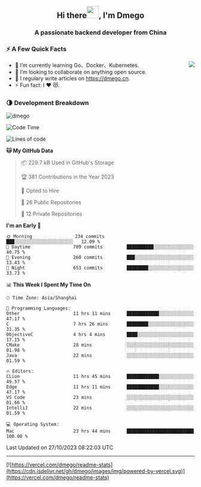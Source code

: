 <h2 align="center">Hi there<img src="https://cdn.jsdelivr.net/gh/dmego/images/img/Hi.gif" height="32" />, I'm Dmego </h2>
<h3 align="center">A passionate backend developer from China</h3>

### ⚡️ A Few Quick Facts

<img align="right" src="https://readme-stats-dmego.vercel.app/api?username=dmego&show_icons=true&icon_color=1573B3&hide_title=true&text_color=718096&bg_color=00000000&hide_border=true"/>

<ul>
    <li> 🌱 I’m currently learning Go、Docker、Kubernetes.</li>
    <li> 👯 I’m looking to collaborate on anything open source.</li>
    <li> 📝 I regulary write articles on <a href="https://dmego.cn">https://dmego.cn</a>.</li>
    <li> ⚡ Fun fact: I ❤️ 😻.</li>
</ul>

### 🌗 Development Breakdown

<img src="https://komarev.com/ghpvc/?username=dmego" alt="dmego" />

<!--START_SECTION:waka-->
![Code Time](http://img.shields.io/badge/Code%20Time-2%2C309%20hrs%2044%20mins-blue)

![Lines of code](https://img.shields.io/badge/From%20Hello%20World%20I%27ve%20Written-680.3%20thousand%20lines%20of%20code-blue)

**🐱 My GitHub Data** 

> 📦 229.7 kB Used in GitHub's Storage 
 > 
> 🏆 381 Contributions in the Year 2023
 > 
> 💼 Opted to Hire
 > 
> 📜 26 Public Repositories 
 > 
> 🔑 12 Private Repositories 
 > 
**I'm an Early 🐤** 

```text
🌞 Morning                234 commits         ███░░░░░░░░░░░░░░░░░░░░░░   12.09 % 
🌆 Daytime                789 commits         ██████████░░░░░░░░░░░░░░░   40.75 % 
🌃 Evening                260 commits         ███░░░░░░░░░░░░░░░░░░░░░░   13.43 % 
🌙 Night                  653 commits         ████████░░░░░░░░░░░░░░░░░   33.73 % 
```


📊 **This Week I Spent My Time On** 

```text
🕑︎ Time Zone: Asia/Shanghai

💬 Programming Languages: 
Other                    11 hrs 11 mins      ████████████░░░░░░░░░░░░░   47.17 % 
C                        7 hrs 26 mins       ████████░░░░░░░░░░░░░░░░░   31.35 % 
ObjectiveC               4 hrs 4 mins        ████░░░░░░░░░░░░░░░░░░░░░   17.15 % 
CMake                    28 mins             ░░░░░░░░░░░░░░░░░░░░░░░░░   01.98 % 
Java                     22 mins             ░░░░░░░░░░░░░░░░░░░░░░░░░   01.59 % 

🔥 Editors: 
CLion                    11 hrs 45 mins      ████████████░░░░░░░░░░░░░   49.57 % 
Edge                     11 hrs 11 mins      ████████████░░░░░░░░░░░░░   47.17 % 
VS Code                  23 mins             ░░░░░░░░░░░░░░░░░░░░░░░░░   01.66 % 
IntelliJ                 22 mins             ░░░░░░░░░░░░░░░░░░░░░░░░░   01.59 % 

💻 Operating System: 
Mac                      23 hrs 44 mins      █████████████████████████   100.00 % 
```


 Last Updated on 27/10/2023 08:22:03 UTC
<!--END_SECTION:waka-->

---

[![https://vercel.com/dmego/readme-stats](https://cdn.jsdelivr.net/gh/dmego/images/img/powered-by-vercel.svg)](https://vercel.com/dmego/readme-stats)

